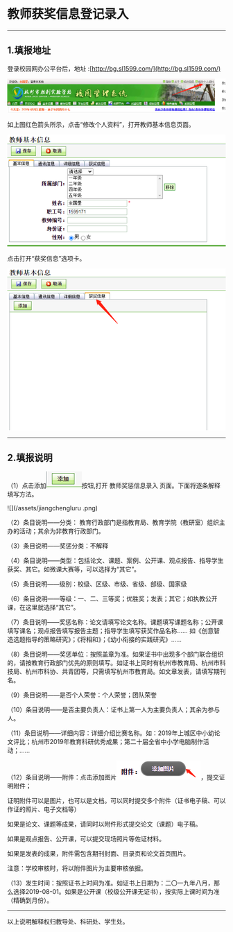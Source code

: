 # 教师获奖信息登记录入

---

## 1.填报地址

登录校园网办公平台后，地址  :[http://bg.sl1599.com/](http://bg.sl1599.com/)

![](/assets/jiangli-1.png)

如上图红色箭头所示，点击“修改个人资料”，打开教师基本信息页面。

![](/assets/jiangli-2.png)

点击打开“获奖信息”选项卡。

![](/assets/jiangli-3.png)

---

## 2.填报说明

（1）点击添加![](/assets/jiangli4.png)按钮,打开 教师奖惩信息录入   页面。下面将逐条解释填写方法。

![](/assets/jiangchengluru .png)

（2）条目说明——分类： 教育行政部门是指教育局、教育学院（教研室）组织主办的活动；其余为非教育行政部门。

（3）条目说明——奖惩分类：不解释

（4）条目说明——类型：包括论文、课题、案例、公开课、观点报告、指导学生获奖、其它。如微课大赛等，可以选择为“其它”。

（5）条目说明——级别：校级、区级、市级、省级、部级、国家级

（6）条目说明——等级：一、二、三等奖；优胜奖；发表；其它；如执教公开课，在这里就选择“其它”。

（7）条目说明——奖惩名称：论文请填写论文名称。课题填写课题名称；公开课填写课名；观点报告填写报告主题；指导学生填写获奖作品名称……   如《创意智造选题指导的策略研究》；《将相和》；《幼小衔接的实践研究》……

（8）条目说明——奖惩单位：按照盖章为准。如果证书中出现多个部门联合组织的，请按教育行政部门优先的原则填写。如证书上同时有杭州市教育局、杭州市科技局、杭州市科协、共青团等，只需填写杭州市教育局。如文章发表，请填写期刊名。

（9）条目说明——是否个人荣誉：个人荣誉；团队荣誉

（10）条目说明——是否主要负责人：证书上第一人为主要负责人；其余为参与人。

（11）条目说明——详细内容：详细介绍比赛名称。如：2019年上城区中小幼论文评比；杭州市2019年教育科研优秀成果；第二十届全省中小学电脑制作活动；……

（12）条目说明——附件：点击添加图片![](/assets/tianjiatupian-2.png)，提交证明附件；

证明附件可以是图片，也可以是文档。可以同时提交多个附件（证书电子稿、可以作证的照片、电子文档等）

如果是论文、课题等成果，请同时以附件形式提交论文（课题）电子稿。

如果是观点报告、公开课，可以提交现场照片等佐证材料。

如果是发表的成果，附件需包含期刊封面、目录页和论文首页图片。

注意：学校审核时，将以附件图片为主要审核依据。

（13）发生时间：按照证书上时间为准。如证书上日期为：二〇一九年八月，那么选择2019-08-01。如果是公开课（校级公开课无证书），按实际上课时间为准（精确到月份）。

---

以上说明解释权归教导处、科研处、学生处。

